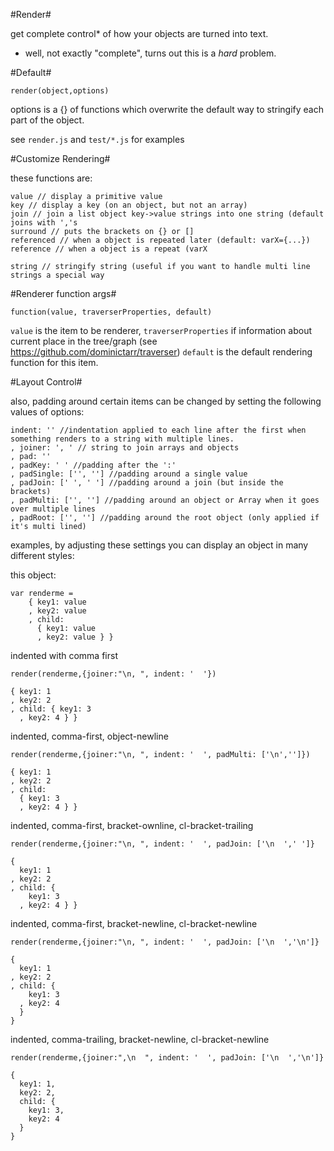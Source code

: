 #Render#

get complete control* of how your objects are turned into text.

* well, not exactly "complete", turns out this is a *hard* problem.

#Default#

    render(object,options)

options is a {} of functions which overwrite the default way to stringify each part of the object.

see `render.js` and `test/*.js` for examples

#Customize Rendering#

these functions are:

    value // display a primitive value
    key // display a key (on an object, but not an array)
    join // join a list object key->value strings into one string (default joins with ','s
    surround // puts the brackets on {} or [] 
    referenced // when a object is repeated later (default: varX={...})
    reference // when a object is a repeat (varX

    string // stringify string (useful if you want to handle multi line strings a special way
    
#Renderer function args#

    function(value, traverserProperties, default)
    
`value` is the item to be renderer,
`traverserProperties` if information about current place in the tree/graph 
(see https://github.com/dominictarr/traverser)
`default` is the default rendering function for this item.

#Layout Control#

also, padding around certain items can be changed by setting the following values of options:

    indent: '' //indentation applied to each line after the first when something renders to a string with multiple lines.
    , joiner: ', ' // string to join arrays and objects
    , pad: '' 
    , padKey: ' ' //padding after the ':'
    , padSingle: ['', ''] //padding around a single value
    , padJoin: [' ', ' '] //padding around a join (but inside the brackets)
    , padMulti: ['', ''] //padding around an object or Array when it goes over multiple lines
    , padRoot: ['', ''] //padding around the root object (only applied if it's multi lined)
    
examples, by adjusting these settings you can display an object in many different styles:


this object:

    var renderme = 
        { key1: value
        , key2: value
        , child: 
          { key1: value
          , key2: value } }

indented with comma first
    
    render(renderme,{joiner:"\n, ", indent: '  '})

    { key1: 1
    , key2: 2
    , child: { key1: 3
      , key2: 4 } }

indented, comma-first, object-newline

    render(renderme,{joiner:"\n, ", indent: '  ', padMulti: ['\n','']})

    { key1: 1
    , key2: 2
    , child: 
      { key1: 3
      , key2: 4 } }

indented, comma-first, bracket-ownline, cl-bracket-trailing

    render(renderme,{joiner:"\n, ", indent: '  ', padJoin: ['\n  ',' ']}

    {
      key1: 1
    , key2: 2
    , child: {
        key1: 3
      , key2: 4 } }

indented, comma-first, bracket-newline, cl-bracket-newline

    render(renderme,{joiner:"\n, ", indent: '  ', padJoin: ['\n  ','\n']}

    {
      key1: 1
    , key2: 2
    , child: {
        key1: 3
      , key2: 4
      }
    }

indented, comma-trailing, bracket-newline, cl-bracket-newline

    render(renderme,{joiner:",\n  ", indent: '  ', padJoin: ['\n  ','\n']}

    {
      key1: 1,
      key2: 2,
      child: {
        key1: 3,
        key2: 4
      }
    }

